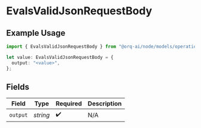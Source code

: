 # EvalsValidJsonRequestBody

## Example Usage

```typescript
import { EvalsValidJsonRequestBody } from "@orq-ai/node/models/operations";

let value: EvalsValidJsonRequestBody = {
  output: "<value>",
};
```

## Fields

| Field              | Type               | Required           | Description        |
| ------------------ | ------------------ | ------------------ | ------------------ |
| `output`           | *string*           | :heavy_check_mark: | N/A                |